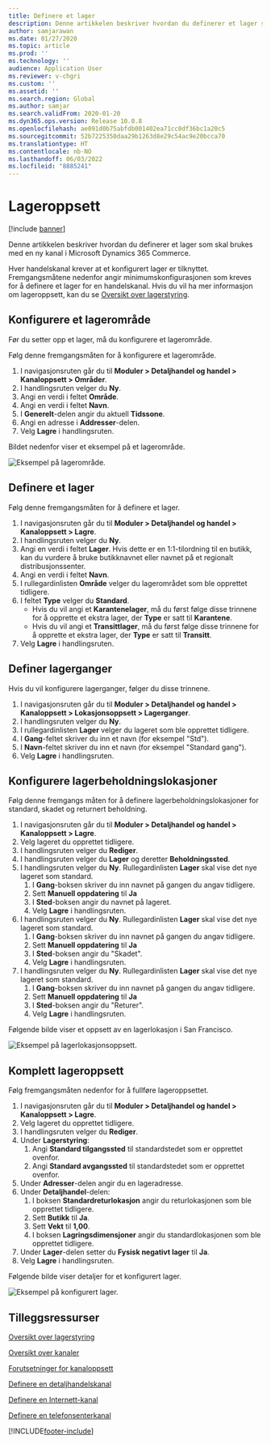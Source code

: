 ```yaml
---
title: Definere et lager
description: Denne artikkelen beskriver hvordan du definerer et lager som skal brukes med en ny kanal i Microsoft Dynamics 365 Commerce.
author: samjarawan
ms.date: 01/27/2020
ms.topic: article
ms.prod: ''
ms.technology: ''
audience: Application User
ms.reviewer: v-chgri
ms.custom: ''
ms.assetid: ''
ms.search.region: Global
ms.author: samjar
ms.search.validFrom: 2020-01-20
ms.dyn365.ops.version: Release 10.0.8
ms.openlocfilehash: ae091d0b75abfdb001402ea71cc0df36bc1a20c5
ms.sourcegitcommit: 52b7225350daa29b1263d8e29c54ac9e20bcca70
ms.translationtype: HT
ms.contentlocale: nb-NO
ms.lasthandoff: 06/03/2022
ms.locfileid: "8885241"
---
```

# <a name="warehouse-set-up"></a>Lageroppsett

[!include [banner](includes/banner.md)]

Denne artikkelen beskriver hvordan du definerer et lager som skal brukes med en ny kanal i Microsoft Dynamics 365 Commerce.

Hver handelskanal krever at et konfigurert lager er tilknyttet. Fremgangsmåtene nedenfor angir minimumskonfigurasjonen som kreves for å definere et lager for en handelskanal. Hvis du vil ha mer informasjon om lageroppsett, kan du se [Oversikt over lagerstyring](../supply-chain/warehousing/warehouse-management-overview.md?toc=/dynamics365/commerce/toc.json).

## <a name="configure-a-warehouse-site"></a>Konfigurere et lagerområde

Før du setter opp et lager, må du konfigurere et lagerområde.

Følg denne fremgangsmåten for å konfigurere et lagerområde.

1. I navigasjonsruten går du til **Moduler \> Detaljhandel og handel \> Kanaloppsett \> Områder**.
1. I handlingsruten velger du **Ny**.
1. Angi en verdi i feltet **Område**.
1. Angi en verdi i feltet **Navn**.
1. I **Generelt**-delen angir du aktuell **Tidssone**.
1. Angi en adresse i **Addresser**-delen.
1. Velg **Lagre** i handlingsruten.

Bildet nedenfor viser et eksempel på et lagerområde.

![Eksempel på lagerområde.](media/warehouse-site.png)

## <a name="set-up-a-warehouse"></a>Definere et lager

Følg denne fremgangsmåten for å definere et lager.

1. I navigasjonsruten går du til **Moduler \> Detaljhandel og handel \> Kanaloppsett \> Lagre**.
1. I handlingsruten velger du **Ny**.
1. Angi en verdi i feltet **Lager**.  Hvis dette er en 1:1-tilordning til en butikk, kan du vurdere å bruke butikknavnet eller navnet på et regionalt distribusjonssenter.
1. Angi en verdi i feltet **Navn**.
1. I rullegardinlisten **Område** velger du lagerområdet som ble opprettet tidligere.
1. I feltet **Type** velger du **Standard**.
    - Hvis du vil angi et **Karantenelager**, må du først følge disse trinnene for å opprette et ekstra lager, der **Type** er satt til **Karantene**.
    - Hvis du vil angi et **Transittlager**, må du først følge disse trinnene for å opprette et ekstra lager, der **Type** er satt til **Transitt**.
1. Velg **Lagre** i handlingsruten.

## <a name="set-up-inventory-aisles"></a>Definer lagerganger

Hvis du vil konfigurere lagerganger, følger du disse trinnene.

1. I navigasjonsruten går du til **Moduler \> Detaljhandel og handel \> Kanaloppsett \> Lokasjonsoppsett \> Lagerganger**.
1. I handlingsruten velger du **Ny**.
1. I rullegardinlisten **Lager** velger du lageret som ble opprettet tidligere.
1. I **Gang**-feltet skriver du inn et navn (for eksempel "Std").
1. I **Navn**-feltet skriver du inn et navn (for eksempel "Standard gang").
1. Velg **Lagre** i handlingsruten.

## <a name="set-up-warehouse-inventory-locations"></a>Konfigurere lagerbeholdningslokasjoner

Følg denne fremgangs måten for å definere lagerbeholdningslokasjoner for standard, skadet og returnert beholdning.

1. I navigasjonsruten går du til **Moduler \> Detaljhandel og handel \> Kanaloppsett \> Lagre**.
1. Velg lageret du opprettet tidligere.
1. I handlingsruten velger du **Rediger**.
1. I handlingsruten velger du **Lager** og deretter **Beholdningssted**.
1. I handlingsruten velger du **Ny**. Rullegardinlisten **Lager** skal vise det nye lageret som standard.
    1. I **Gang**-boksen skriver du inn navnet på gangen du angav tidligere. 
    1. Sett **Manuell oppdatering** til **Ja**
    1. I **Sted**-boksen angir du navnet på lageret.
    1. Velg **Lagre** i handlingsruten.
 1. I handlingsruten velger du **Ny**.  Rullegardinlisten **Lager** skal vise det nye lageret som standard.
    1. I **Gang**-boksen skriver du inn navnet på gangen du angav tidligere.  
    1. Sett **Manuell oppdatering** til **Ja**
    1. I **Sted**-boksen angir du "Skadet".
    1. Velg **Lagre** i handlingsruten.
 1. I handlingsruten velger du **Ny**.  Rullegardinlisten **Lager** skal vise det nye lageret som standard.
    1. I **Gang**-boksen skriver du inn navnet på gangen du angav tidligere. 
    1. Sett **Manuell oppdatering** til **Ja**
    1. I **Sted**-boksen angir du "Returer".
    1. Velg **Lagre** i handlingsruten.
    
Følgende bilde viser et oppsett av en lagerlokasjon i San Francisco.

![Eksempel på lagerlokasjonsoppsett.](media/warehouse-inventory-locations.png)
    
## <a name="complete-warehouse-setup"></a>Komplett lageroppsett

Følg fremgangsmåten nedenfor for å fullføre lageroppsettet.

1. I navigasjonsruten går du til **Moduler \> Detaljhandel og handel \> Kanaloppsett \> Lagre**.
1. Velg lageret du opprettet tidligere.
1. I handlingsruten velger du **Rediger**.
1. Under **Lagerstyring**:
    1. Angi **Standard tilgangssted** til standardstedet som er opprettet ovenfor.
    1. Angi **Standard avgangssted** til standardstedet som er opprettet ovenfor.
1. Under **Adresser**-delen angir du en lageradresse.
1. Under **Detaljhandel**-delen: 
    1. I boksen **Standardreturlokasjon** angir du returlokasjonen som ble opprettet tidligere.
    1. Sett **Butikk** til **Ja**.
    1. Sett **Vekt** til **1,00**. 
    1. I boksen **Lagringsdimensjoner** angir du standardlokasjonen som ble opprettet tidligere.
1. Under **Lager**-delen setter du **Fysisk negativt lager** til **Ja**.
1. Velg **Lagre** i handlingsruten.

Følgende bilde viser detaljer for et konfigurert lager.

![Eksempel på konfigurert lager.](media/warehouse-sample.png)

## <a name="additional-resources"></a>Tilleggsressurser

[Oversikt over lagerstyring](../supply-chain/warehousing/warehouse-management-overview.md?toc=/dynamics365/commerce/toc.json)

[Oversikt over kanaler](channels-overview.md)

[Forutsetninger for kanaloppsett](channels-prerequisites.md)

[Definere en detaljhandelskanal](channel-setup-retail.md)
    
[Definere en Internett-kanal](channel-setup-online.md)

[Definere en telefonsenterkanal](channel-setup-callcenter.md)







[!INCLUDE[footer-include](../includes/footer-banner.md)]
